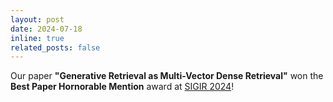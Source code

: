 ```yaml
---
layout: post
date: 2024-07-18
inline: true
related_posts: false
---
```


Our paper **"Generative Retrieval as Multi-Vector Dense Retrieval"** won the **Best Paper Hornorable Mention** award at <a href="https://sigir-2024.github.io/best_papers.html">SIGIR 2024</a>! 
